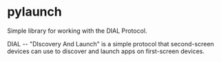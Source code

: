 # pylaunch

Simple library for working with the DIAL Protocol.

DIAL -- "DIscovery And Launch" is a simple protocol that second-screen devices can use to discover and launch apps on first-screen devices.
